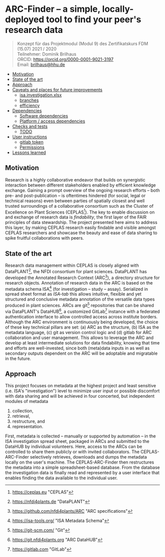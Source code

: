 
<!-- 
https://learnbyexample.github.io/customizing-pandoc/

```
pandoc README.md \
    -V linkcolor:blue \
    -V geometry:a4paper \
    -V geometry:margin=1.5cm \
    --pdf-engine=xelatex \ 
    -o 20220302_ZKFDM_Modul9_Konzept_Brilhaus.pdf
```
-->

# ARC-Finder &ndash; a simple, locally-deployed tool to find your peer's research data

> Konzept für das Projektmodul (Modul 9) des Zertifikatskurs FDM (15.07) 2021 / 2020  
> Teilnehmer: Dominik Brilhaus  
> ORCID: <https://orcid.org/0000-0001-9021-3197>  
> Email: brilhaus@hhu.de

- [Motivation](#motivation)
- [State of the art](#state-of-the-art)
- [Approach](#approach)
- [Caveats and places for future improvements](#caveats-and-places-for-future-improvements)
  - [isa.investigation.xlsx](#isainvestigationxlsx)
  - [branches](#branches)
  - [efficiency](#efficiency)
- [Dependencies](#dependencies)
  - [Software dependencies](#software-dependencies)
  - [Platform / access dependencies](#platform--access-dependencies)
- [Checks and tests](#checks-and-tests)
  - [TODO](#todo)
- [User instructions](#user-instructions)
  - [gitlab token](#gitlab-token)
  - [Permissions](#permissions)
- [Lessons learned](#lessons-learned)

## Motivation

Research is a highly collaborative endeavor that builds on synergistic interaction between different stakeholders enabled by efficient knowledge exchange. Gaining a prompt overview of the ongoing research efforts &ndash; both pre- and post-publication &ndash; is oftentimes hindered (for social, legal or technical reasons) even between parties of spatially closest and well trusted surroundings of a collaborative consortium such as the Cluster of Excellence on Plant Sciences (CEPLAS[^CEPLAS]). The key to enable discussion on and exchange of research data is *findability*, the first layer of the FAIR principles of data stewardship. The project presented here aims to address this layer, by making CEPLAS research easily findable and visible amongst CEPLAS researchers and showcase the beauty and ease of data sharing to spike fruitful collaborations with peers.

## State of the art

Research data management within CEPLAS is closely aligned with DataPLANT[^DataPLANT], the NFDI consortium for plant sciences. DataPLANT has developed the Annotated Research Context (ARC[^ARC]), a directory structure for research objects. Annotation of research data in the ARC is based on the metadata schema ISA[^ISA] (for investigation &ndash; study &ndash; assay). Serialized in spread sheet format as *ISA-tab* this allows intuitive, flexible and yet structured and conclusive metadata annotation of the versatile data types produced in plant sciences. ARCs are git[^git] repositories that can be shared via DataPLANT's DataHUB[^DataHUB], a customized GitLab[^GitLab] instance with a federated authentication interface to allow controlled access across institute borders.
Although the ARC environment is continuously being developed, the choice of these key technical pillars are set: (a) ARC as the structure, (b) ISA as the metadata language, (c) git as version control logic and (d) gitlab for ARC collaboration and user management. This allows to leverage the ARC and develop at least intermediate solutions for data findability, knowing that time and efforts are well-invested, since both (meta)data inputs in as well as secondary outputs dependent on the ARC will be adoptable and migratable in the future.

## Approach

This project focuses on metadata at the highest project and least sensitive (i.e. ISA's "investigation") level to minimize user input or possible discomfort with data sharing and will be achieved in four concerted, but independent modules of metadata

1. collection,
1. retrieval,
1. restructure, and
1. representation.

First, metadata is collected &ndash; manually or supported by automation &ndash; in the ISA investigation spread sheet, packaged in ARCs and submitted to the DataHUB by individual volunteers. Here, access to the ARCs can be controlled to share them publicly or with invited collaborators. The CEPLAS-ARC-Finder selectively retrieves, downloads and dumps the metadata locally on the user's machine. The CEPLAS-ARC-Finder then restructures the metadata into a simple spreadsheet-based database. From the database the investigation data is finally read and represented by a user interface that enables finding the data available to the individual user.

<!-- Footnotes -->

[^CEPLAS]: <https://ceplas.eu> "CEPLAS"
[^DataPLANT]: <https://nfdi4plants.de> "DataPLANT"
[^DataHUB]: <https://git.nfdi4plants.org> "ARC DataHUB"
[^ARC]: <https://github.com/nfdi4plants/ARC> "ARC specifications"
[^ISA]: <https://isa-tools.org/> "ISA Metadata Schema"
[^git]: <https://git-scm.com/> "Git"
[^GitLab]: <https://gitlab.com> "GitLab"

